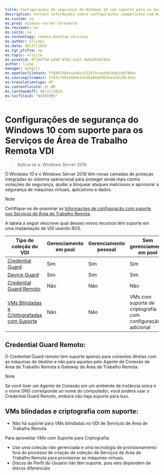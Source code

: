 ```yaml
---
title: Configurações de segurança do Windows 10 com suporte para os Serviços de Área de Trabalho Remota VDI
description: Fornece informações sobre configurações compatíveis com Windows 10 VDI com RDS no Windows Server 2016.
ms.custom: na
ms.prod: windows-server-threshold
ms.reviewer: na
ms.suite: na
ms.technology: remote-desktop-services
ms.author: elizapo
ms.date: 10/27/2016
ms.tgt_pltfrm: na
ms.topic: article
ms.assetid: 8f164f5d-a498-4f91-a12f-3e01d554f810
author: lizap
manager: dongill
ms.openlocfilehash: ff890150dcea30c425267dcaae9b1bdbc6d78b8c
ms.sourcegitcommit: 3743cf691a984e1d140a04d50924a3a0a19c3e5c
ms.translationtype: HT
ms.contentlocale: pt-BR
ms.lasthandoff: 06/17/2019
ms.locfileid: "63743391"
---
```

# <a name="supported-windows-10-security-configurations-for-remote-desktop-services-vdi"></a>Configurações de segurança do Windows 10 com suporte para os Serviços de Área de Trabalho Remota VDI

> Aplica-se a: Windows Server 2016

O Windows 10 e o Windows Server 2016 têm novas camadas de proteção integradas ao sistema operacional para proteger ainda mais contra violações de segurança, ajudar a bloquear ataques maliciosos e aprimorar a segurança de máquinas virtuais, aplicativos e dados.

> [!NOTE]
> Certifique-se de examinar as [Informações de configuração com suporte nos Serviços de Área de Trabalho Remota](rds-supported-config.md).

A tabela a seguir descreve qual desses novos recursos têm suporte em uma implantação de VDI usando RDS.

|  Tipo de coleção do VDI               |  Gerenciamento em pool |  Gerenciamento pessoal |  Sem gerenciamento em pool                                     |  Sem gerenciamento pessoal                                    |
|-------------------------------------|------------------|--------------------|--------------------------------------------------------|--------------------------------------------------------|
| [Credential Guard](https://technet.microsoft.com/itpro/windows/keep-secure/credential-guard)                    | Sim              | Sim                | Sim                                                    | Sim                                                    |
| [Device Guard](https://technet.microsoft.com/itpro/windows/keep-secure/device-guard-deployment-guide)                        | Sim              | Sim                | Sim                                                    | Sim                                                    |
| [Credential Guard Remoto](https://technet.microsoft.com/itpro/windows/keep-secure/remote-credential-guard)             | Não               | Não                 | Não                                                     | Não                                                     |
| [VMs Blindadas e Criptografadas com Suporte](../../security/guarded-fabric-shielded-vm/guarded-fabric-and-shielded-vms.md) | Não               | Não                 | VMs com suporte de criptografia com configuração adicional | VMs com suporte de criptografia com configuração adicional |

## <a name="remote-credential-guard"></a>Credential Guard Remoto:

O Credential Guard remoto tem suporte apenas para conexões diretas com as máquinas de destino e não para aquelas pelo Agente de Conexão de Área de Trabalho Remota e Gateway de Área de Trabalho Remota.
> [!NOTE]
> Se você tiver um Agente de Conexão em um ambiente de instância única e o nome DNS corresponde ao nome do computador, você poderá usar o Credential Guard Remoto, embora não haja suporte para isso.

## <a name="shielded-vms-and-encryption-supported-vms"></a>VMs blindadas e criptografia com suporte: 

- Não há suporte para VMs blindadas no VDI de Serviços de Área de Trabalho Remota 

Para aproveitar VMs com Suporte para Criptografia:
- Use uma coleção não gerenciada e uma tecnologia de provisionamento fora do processo de criação de coleção de Serviços de Área de Trabalho Remota para provisionar as máquinas virtuais. 
- Discos de Perfil do Usuário não têm suporte, pois eles dependem de discos diferenciais 

